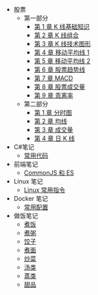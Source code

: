 - 股票
  - 第一部分
    - [第 1 章 K 线基础知识](/股票/一/第1章.md)
    - [第 2 章 K 线组合](/股票/一/第2章.md)
    - [第 3 章 K 线技术图形](/股票/一/第3章.md)
    - [第 4 章 移动平均线 1](/股票/一/第4章.md)
    - [第 5 章 移动平均线 2](/股票/一/第5章.md)
    - [第 6 章 股票趋势线](/股票/一/第6章.md)
    - [第 7 章 MACD](/股票/一/第7章.md)
    - [第 8 章 股票成交量](/股票/一/第8章.md)
    - [第 9 章 乖离率](/股票/一/第9章.md)
  - 第二部分
    - [第 1 章 分时图](/股票/二/第1章.md)
    - [第 2 章 均线](/股票/二/第2章.md)
    - [第 3 章 成交量](/股票/二/第3章.md)
    - [第 4 章 日 K 线](/股票/二/第4章.md)
- C#笔记
  - [常用代码](/笔记/C%23/常用代码.md)
- 前端笔记
  - [CommonJS 和 ES](/笔记/前端/CommonJs和ES.md)
- Linux 笔记
  - [Linux 常用指令](/笔记/Linux/常用指令.md)
- Docker 笔记
  - [常用配置](/笔记/Docker/常用配置.md)
- 做饭笔记
  - [煮饭](/做饭/饭.md)
  - [煮粥](/做饭/粥.md)
  - [饺子](/做饭/饺.md)
  - [煮面](/做饭/面.md)
  - [炒菜](/做饭/炒.md)
  - [汤类](/做饭/汤.md)
  - [蒸类](/做饭/蒸.md)
  - [甜品](/做饭/甜.md)

